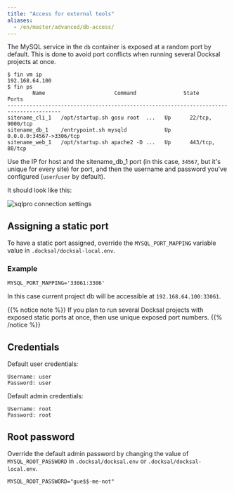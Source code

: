 ```yaml
---
title: "Access for external tools"
aliases:
  - /en/master/advanced/db-access/
---
```



The MySQL service in the `db` container is exposed at a random port by default.
This is done to avoid port conflicts when running several Docksal projects at once.

```
$ fin vm ip
192.168.64.100
$ fin ps
        Name                      Command               State            Ports
---------------------------------------------------------------------------------------
sitename_cli_1   /opt/startup.sh gosu root  ...   Up      22/tcp, 9000/tcp
sitename_db_1    /entrypoint.sh mysqld            Up      0.0.0.0:34567->3306/tcp
sitename_web_1   /opt/startup.sh apache2 -D ...   Up      443/tcp, 80/tcp
```

Use the IP for host and the sitename_db_1 port (in this case, `34567`, but it's unique for every site) for port, and then the username and password you've configured (`user`/`user` by default).

It should look like this:

![sqlpro connection settings](/images/db-access-sqlpro.png)

## Assigning a static port

To have a static port assigned, override the `MYSQL_PORT_MAPPING` variable value in `.docksal/docksal-local.env`.

### Example

```
MYSQL_PORT_MAPPING='33061:3306'
```

In this case current project db will be accessible at `192.168.64.100:33061`.

{{% notice note %}}
If you plan to run several Docksal projects with exposed static ports at once, then use unique exposed port numbers.
{{% /notice %}}

## Credentials

Default user credentials:

```
Username: user
Password: user
```

Default admin credentials:

```
Username: root
Password: root
```

## Root password

Override the default admin password by changing the value of `MYSQL_ROOT_PASSWORD` in `.docksal/docksal.env` or `.docksal/docksal-local.env`.

```
MYSQL_ROOT_PASSWORD="gue$$-me-not"
```
